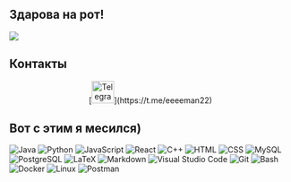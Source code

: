 ## Здарова на рот!

![](https://komarev.com/ghpvc/?username=eeeeman222&style=flat-square&color=red)

## Контакты
<div style="text-align: center;">
[<img src="https://w7.pngwing.com/pngs/979/991/png-transparent-telegram-flat-black-icon-social-media-flat-black-icon.png" alt="Telegram" width="40" height="40" />](https://t.me/eeeeman22)
</div>


## Вот с этим я месился)

<p>
<img alt="Java" src="https://img.shields.io/badge/Java-e6712c?logo=Java&logoColor=yellow">
<img alt="Python" src="https://img.shields.io/badge/Python-3f7cad.svg?logo=python&logoColor=white">
<img alt="JavaScript" src="https://img.shields.io/badge/JavaScript-20232A.svg?logo=javascript&logoColor=F7DF1E">
<img alt="React" src="https://img.shields.io/badge/React-20232A?logo=react&logoColor=61DAFB">
<img alt="C++" src="https://img.shields.io/badge/C%2B%2B-00599C?logo=c%2B%2B&logoColor=white">
<img alt="HTML" src="https://img.shields.io/badge/HTML-E34F26.svg?logo=html5&logoColor=white">
<img alt="CSS" src="https://img.shields.io/badge/CSS-1572B6.svg?logo=css3&logoColor=white">
<img alt="MySQL" src="https://img.shields.io/badge/MySQL-2e7690?logo=mysql&logoColor=white">
<img alt="PostgreSQL" src ="https://img.shields.io/badge/PostgreSQL-316192.svg?logo=postgresql&logoColor=white">
<img alt="LaTeX" src="https://img.shields.io/badge/LaTeX-008080.svg?logo=LaTeX&logoColor=white">
<img alt="Markdown" src="https://img.shields.io/badge/Markdown-20232A.svg?logo=markdown&logoColor=white">
<img alt="Visual Studio Code" src="https://img.shields.io/badge/Visual%20Studio%20Code-167acd.svg?logo=visual-studio-code&logoColor=white">
<img alt="Git" src="https://img.shields.io/badge/Git-F05033.svg?logo=git&logoColor=white">
<img alt="Bash" src="https://img.shields.io/badge/Bash-20232A.svg?logo=gnu-bash&logoColor=white">
<img alt="Docker" src="https://img.shields.io/badge/Docker-02569B?logo=Docker&logoColor=white">
<img alt="Linux" src="https://img.shields.io/badge/Linux-f6db47?logo=linux&logoColor=black">
<img alt="Postman" src="https://img.shields.io/badge/Postman-FF6C37?logo=postman&logoColor=orange">
</p>
